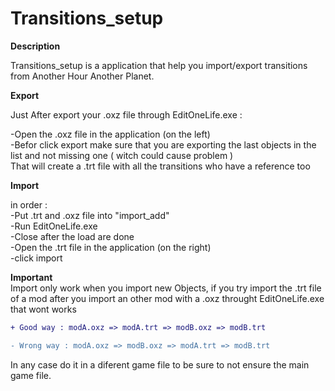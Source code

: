 # Transitions_setup
<b>Description</b><br>

Transitions_setup is a application that help you import/export transitions from Another Hour Another Planet.<br>

<b>Export</b><br>

Just After export your .oxz file through EditOneLife.exe :<br>

-Open the .oxz file in the application (on the left)<br>
-Befor click export make sure that you are exporting the last objects in the list and not missing one ( witch could cause problem )<br>
That will create a .trt file with all the transitions who have a reference too <br>

<b>Import</b><br>

in order :<br>
-Put .trt and .oxz file into "import_add" <br>
-Run EditOneLife.exe<br>
-Close after the load are done<br>
-Open the .trt file in the application (on the right)<br>
-click import<br>

<b>Important</b><br>
Import only work when you import new Objects, if you try import the .trt file of a mod after you import an other mod with a .oxz throught EditOneLife.exe that wont works <br>
```diff
+ Good way : modA.oxz => modA.trt => modB.oxz => modB.trt

- Wrong way : modA.oxz => modB.oxz => modA.trt => modB.trt
```

In any case do it in a diferent game file to be sure to not ensure the main game file.
